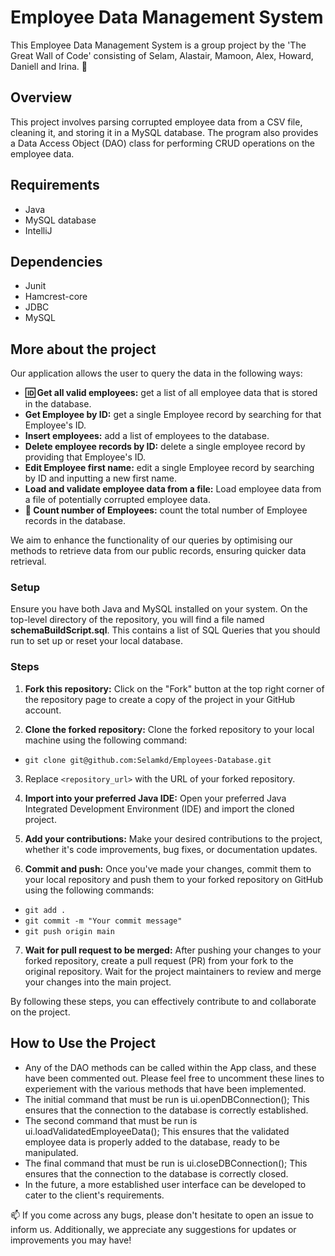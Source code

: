 # Employee Data Management System
This Employee Data Management System is a group project by the 'The Great Wall of Code' consisting of Selam, Alastair, Mamoon, Alex, Howard, Daniell and Irina. 👋
## Overview
This project involves parsing corrupted employee data from a CSV file, cleaning it, and storing it in a MySQL database. The program also provides a Data Access Object (DAO) class for performing CRUD operations on the employee data.

## Requirements
- Java
- MySQL database
- IntelliJ

## Dependencies
- Junit
- Hamcrest-core
- JDBC
- MySQL

## More about the project
Our application allows the user to query the data in the following ways:
- **🆔 Get all valid employees:** get a list of all employee data that is stored in the database.
- **Get Employee by ID:** get a single Employee record by searching for that Employee's ID.
- **Insert employees:** add a list of employees to the database.
- **Delete employee records by ID:** delete a single employee record by providing that Employee's ID.
- **Edit Employee first name:** edit a single Employee record by searching by ID and inputting a new first name.
- **Load and validate employee data from a file:** Load employee data from a file of potentially corrupted employee data.
- **🧮 Count number of Employees:** count the total number of Employee records in the database.


We aim to enhance the functionality of our queries by optimising our methods to retrieve data from our public records, ensuring quicker data retrieval.

### Setup
Ensure you have both Java and MySQL installed on your system.
On the top-level directory of the repository, you will find a file named **schemaBuildScript.sql**.  This contains a list of SQL Queries that you should run to set up or reset your local database.

### Steps
1. **Fork this repository:** Click on the "Fork" button at the top right corner of the repository page to create a copy of the project in your GitHub account.

2. **Clone the forked repository:** Clone the forked repository to your local machine using the following command:
 - `git clone git@github.com:Selamkd/Employees-Database.git`

3. Replace `<repository_url>` with the URL of your forked repository.

4. **Import into your preferred Java IDE:** Open your preferred Java Integrated Development Environment (IDE) and import the cloned project.

5. **Add your contributions:** Make your desired contributions to the project, whether it's code improvements, bug fixes, or documentation updates.

6. **Commit and push:** Once you've made your changes, commit them to your local repository and push them to your forked repository on GitHub using the following commands:
- `git add .`
- `git commit -m "Your commit message"`
- `git push origin main`


7. **Wait for pull request to be merged:** After pushing your changes to your forked repository, create a pull request (PR) from your fork to the original repository. Wait for the project maintainers to review and merge your changes into the main project.

By following these steps, you can effectively contribute to and collaborate on the project.

## How to Use the Project  
- Any of the DAO methods can be called within the App class, and these have been commented out.  Please feel free to uncomment these lines to experiement with the various methods that have been implemented.
- The initial command that must be run is ui.openDBConnection();  This ensures that the connection to the database is correctly established.
- The second command that must be run is ui.loadValidatedEmployeeData();  This ensures that the validated employee data is properly added to the database, ready to be manipulated.
- The final command that must be run is ui.closeDBConnection();  This ensures that the connection to the database is correctly closed.
- In the future, a more established user interface can be developed to cater to the client's requirements.

📫 If you come across any bugs, please don't hesitate to open an issue to inform us. Additionally, we appreciate any suggestions for updates or improvements you may have!



